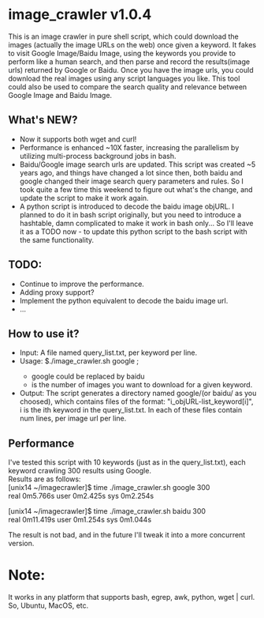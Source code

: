 # image\_crawler v1.0.4
This is an image crawler in pure shell script, which could download the images (actually the image URLs on the web) once given a keyword. It fakes to visit Google Image/Baidu Image, using the keywords you provide to perform like a human search, and then parse and record the results(image urls) returned by Google or Baidu. Once you have the image urls, you could download the real images using any script languages you like. This tool could also be used to compare the search quality and relevance between Google Image and Baidu Image.

## What's NEW?
* Now it supports both wget and curl!
* Performance is enhanced ~10X faster, increasing the parallelism by utilizing multi-process background jobs in bash.
* Baidu/Google image search urls are updated. This script was created ~5 years ago, and things have changed a lot since then, both baidu and google changed their image search query parameters and rules. So I took quite a few time this weekend to figure out what's the change, and update the script to make it work again.
* A python script is introduced to decode the baidu image objURL. I planned to do it in bash script originally, but you need to introduce a hashtable, damn complicated to make it work in bash only... So I'll leave it as a TODO now - to update this python script to the bash script with the same functionality.

## TODO:
* Continue to improve the performance.
* Adding proxy support? 
* Implement the python equivalent to decode the baidu image url.
* ...

## How to use it?
* Input: A file named query\_list.txt, per keyword per line.
* Usage: 
	$./image\_crawler.sh google <num>;
	* google could be replaced by baidu
	* <num> is the number of images you want to download for a given keyword.
* Output: The script generates a directory named google/(or baidu/ as you choosed), which contains files of the format: "i\_objURL-list\_keyword[i]", i is the ith keyword in the query\_list.txt. In each of these files contain num lines, per image url per line.

## Performance
I've tested this script with 10 keywords (just as in the query\_list.txt), each keyword crawling 300 results using Google.<br/> 
Results are as follows:<br/>
[unix14 ~/imagecrawler]$ time ./image\_crawler.sh google 300 <br/>
real	0m5.766s
user	0m2.425s
sys	0m2.254s

[unix14 ~/imagecrawler]$ time ./image\_crawler.sh baidu 300 <br/>
real	0m11.419s
user	0m1.254s
sys	0m1.044s

The result is not bad, and in the future I'll tweak it into a more concurrent version. <br/>

# Note:
It works in any platform that supports bash, egrep, awk, python, wget | curl. So, Ubuntu, MacOS, etc.
